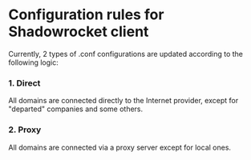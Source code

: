 # Configuration rules for Shadowrocket client

Currently, 2 types of .conf configurations are updated according to the following logic:

### 1. Direct
All domains are connected directly to the Internet provider, except for "departed" companies and some others.

### 2. Proxy
All domains are connected via a proxy server except for local ones.

